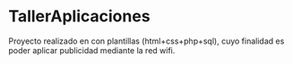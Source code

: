 TallerAplicaciones
==================

Proyecto realizado en con plantillas (html+css+php+sql), cuyo finalidad es poder aplicar publicidad mediante la red wifi. 
